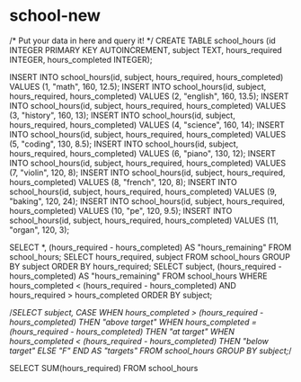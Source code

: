 # school-new
/* Put your data in here and query it! */
CREATE TABLE school_hours
    (id INTEGER PRIMARY KEY AUTOINCREMENT,
    subject TEXT,
    hours_required INTEGER, 
    hours_completed INTEGER);

INSERT INTO school_hours(id, subject, hours_required, hours_completed) VALUES (1, "math", 160, 12.5);
INSERT INTO school_hours(id, subject, hours_required, hours_completed) VALUES (2, "english", 160, 13.5);
INSERT INTO school_hours(id, subject, hours_required, hours_completed) VALUES (3, "history", 160, 13);
INSERT INTO school_hours(id, subject, hours_required, hours_completed) VALUES (4, "science", 160, 14);
INSERT INTO school_hours(id, subject, hours_required, hours_completed) VALUES (5, "coding", 130, 8.5);
INSERT INTO school_hours(id, subject, hours_required, hours_completed) VALUES (6, "piano", 130, 12);
INSERT INTO school_hours(id, subject, hours_required, hours_completed) VALUES (7, "violin", 120, 8);
INSERT INTO school_hours(id, subject, hours_required, hours_completed) VALUES (8, "french", 120, 8);
INSERT INTO school_hours(id, subject, hours_required, hours_completed) VALUES (9, "baking", 120, 24);
INSERT INTO school_hours(id, subject, hours_required, hours_completed) VALUES (10, "pe", 120, 9.5);
INSERT INTO school_hours(id, subject, hours_required, hours_completed) VALUES (11, "organ", 120, 3);

SELECT *, (hours_required - hours_completed) AS "hours_remaining" FROM school_hours;
SELECT hours_required, subject FROM school_hours GROUP BY subject ORDER BY hours_required; 
SELECT subject, (hours_required - hours_completed) AS "hours_remaining" FROM school_hours WHERE hours_completed < (hours_required - hours_completed) AND hours_required > hours_completed ORDER BY subject;

/*SELECT subject,
    CASE
         WHEN hours_completed > (hours_required - hours_completed) THEN "above target" 
        WHEN hours_completed =  (hours_required - hours_completed) THEN "at target" 
        WHEN hours_completed < (hours_required - hours_completed) THEN "below target"
        ELSE "F"
    END AS "targets"
FROM school_hours
GROUP BY subject;*/ 

SELECT SUM(hours_required) FROM school_hours 
